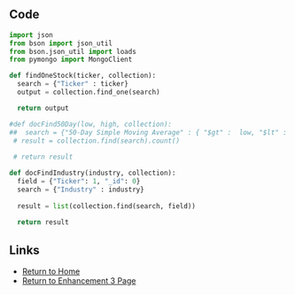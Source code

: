 ## Code
```python
import json
from bson import json_util
from bson.json_util import loads
from pymongo import MongoClient

def findOneStock(ticker, collection):
  search = {"Ticker" : ticker}
  output = collection.find_one(search)

  return output

#def docFind50Day(low, high, collection):
##  search = {"50-Day Simple Moving Average" : { "$gt" :  low, "$lt" : high}}
 # result = collection.find(search).count()
  
 # return result

def docFindIndustry(industry, collection):
  field = {"Ticker": 1, "_id": 0}
  search = {"Industry" : industry}
  
  result = list(collection.find(search, field))
  
  return result
```

## Links
- [Return to Home](/index.md)
- [Return to Enhancement 3 Page](enhancement3.md)